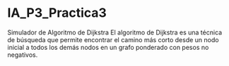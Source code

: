 # IA_P3_Practica3
Simulador de Algoritmo de Dijkstra
El algoritmo de Dijkstra es una técnica de búsqueda que permite encontrar el camino más corto desde un nodo inicial a todos los demás nodos en un grafo ponderado con pesos no negativos.
